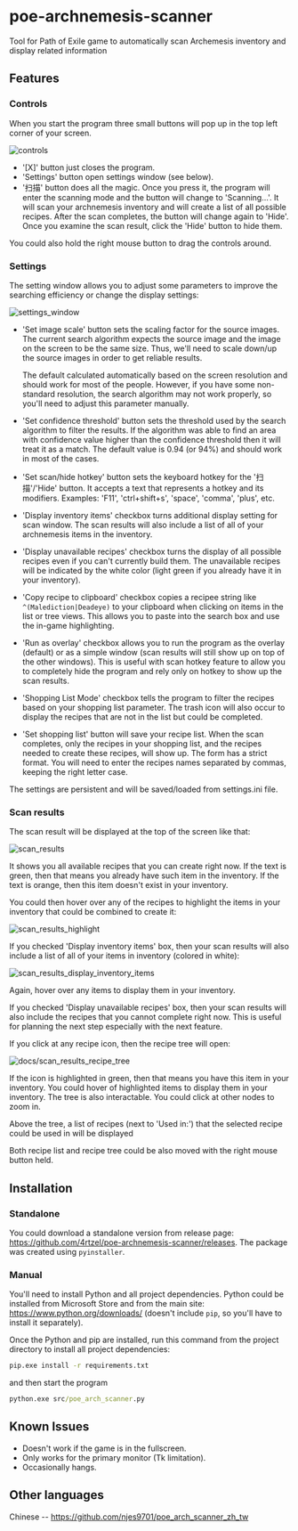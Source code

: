 # poe-archnemesis-scanner
Tool for Path of Exile game to automatically scan Archemesis inventory and display related information

## Features

### Controls
When you start the program three small buttons will pop up in the top left corner of your screen.

![controls](docs/controls.png)

* '[X]' button just closes the program.
* 'Settings' button open settings window (see below).
* '扫描' button does all the magic. Once you press it, the program will enter the scanning mode and the button will change to 'Scanning...'. It will scan your archnemesis inventory and will create a list of all possible recipes. After the scan completes, the button will change again to 'Hide'. Once you examine the scan result, click the 'Hide' button to hide them.

You could also hold the right mouse button to drag the controls around.

### Settings

The setting window allows you to adjust some parameters to improve the searching efficiency or change the display settings:

![settings_window](docs/settings_window.png)

* 'Set image scale' button sets the scaling factor for the source images. The current search algorithm expects the source image and the image on the screen to be the same size. Thus, we'll need to scale down/up the source images in order to get reliable results.

  The default calculated automatically based on the screen resolution and should work for most of the people. However, if you have some non-standard resolution, the search algorithm may not work properly, so you'll need to adjust this parameter manually.
  
* 'Set confidence threshold' button sets the threshold used by the search algorithm to filter the results. If the algorithm was able to find an area with confidence value higher than the confidence threshold then it will treat it as a match. The default value is 0.94 (or 94%) and should work in most of the cases.

* 'Set scan/hide hotkey' button sets the keyboard hotkey for the '扫描'/'Hide' button. It accepts a text that represents a hotkey and its modifiers. Examples: 'F11', 'ctrl+shift+s', 'space', 'comma', 'plus', etc.

* 'Display inventory items' checkbox turns additional display setting for scan window. The scan results will also include a list of all of your archnemesis items in the inventory.

* 'Display unavailable recipes' checkbox turns the display of all possible recipes even if you can't currently build them. The unavailable recipes will be indicated by the white color (light green if you already have it in your inventory).

* 'Copy recipe to clipboard' checkbox copies a recipee string like `^(Malediction|Deadeye)` to your clipboard when clicking on items in the list or tree views. This allows you to paste into the search box and use the in-game highlighting.

* 'Run as overlay' checkbox allows you to run the program as the overlay (default) or as a simple window (scan results will still show up on top of the other windows). This is useful with scan hotkey feature to allow you to completely hide the program and rely only on hotkey to show up the scan results.

* 'Shopping List Mode' checkbox tells the program to filter the recipes based on your shopping list parameter. The trash icon will also occur to display the recipes that are not in the list but could be completed.

* 'Set shopping list' button will save your recipe list. When the scan completes, only the recipes in your shopping list, and the recipes needed to create these recipes, will show up. The form has a strict format. You will need to enter the recipes names separated by commas, keeping the right letter case.

The settings are persistent and will be saved/loaded from settings.ini file.

### Scan results
The scan result will be displayed at the top of the screen like that:

![scan_results](docs/scan_results.png)

It shows you all available recipes that you can create right now. If the text is green, then that means you already have such item in the inventory. If the text is orange, then this item doesn't exist in your inventory.

You could then hover over any of the recipes to highlight the items in your inventory that could be combined to create it:

![scan_results_highlight](docs/scan_results_highlight.png)

If you checked 'Display inventory items' box, then your scan results will also include a list of all of your items in inventory (colored in white):

![scan_results_display_inventory_items](docs/scan_results_display_inventory_items.png)

Again, hover over any items to display them in your inventory.

If you checked 'Display unavailable recipes' box, then your scan results will also include the recipes that you cannot complete right now. This is useful for planning the next step especially with the next feature.

If you click at any recipe icon, then the recipe tree will open:

![docs/scan_results_recipe_tree](docs/scan_results_recipe_tree.png)

If the icon is highlighted in green, then that means you have this item in your inventory. You could hover of highlighted items to display them in your inventory. The tree is also interactable. You could click at other nodes to zoom in.

Above the tree, a list of recipes (next to 'Used in:') that the selected recipe could be used in will be displayed

Both recipe list and recipe tree could be also moved with the right mouse button held.

## Installation

### Standalone
You could download a standalone version from release page: https://github.com/4rtzel/poe-archnemesis-scanner/releases. The package was created using `pyinstaller`.

### Manual
You'll need to install Python and all project dependencies. Python could be installed from Microsoft Store and from the main site: https://www.python.org/downloads/ (doesn't include `pip`, so you'll have to install it separately).

Once the Python and pip are installed, run this command from the project directory to install all project dependencies:

```cmd
pip.exe install -r requirements.txt
```

and then start the program

```cmd
python.exe src/poe_arch_scanner.py
```

## Known Issues

* Doesn't work if the game is in the fullscreen.
* Only works for the primary monitor (Tk limitation).
* Occasionally hangs.

## Other languages
Chinese -- https://github.com/njes9701/poe_arch_scanner_zh_tw
